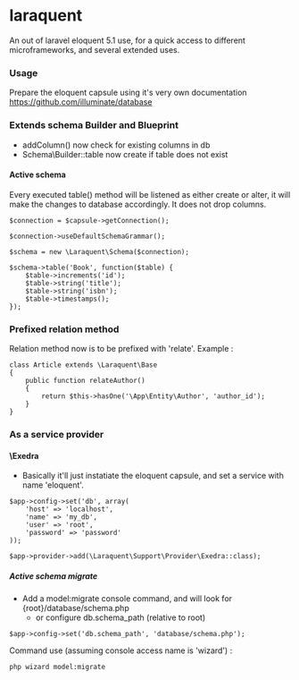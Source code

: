 # laraquent
An out of laravel eloquent 5.1 use, for a quick access to different microframeworks, and several extended uses.

### Usage
Prepare the eloquent capsule using it's very own documentation
https://github.com/illuminate/database

### Extends schema Builder and Blueprint
- addColumn() now check for existing columns in db
- Schema\Builder::table now create if table does not exist

#### Active schema
Every executed table() method will be listened as either create or alter, it will make the changes to database accordingly. It does not drop columns.
```
$connection = $capsule->getConnection();

$connection->useDefaultSchemaGrammar();

$schema = new \Laraquent\Schema($connection);

$schema->table('Book', function($table) {
    $table->increments('id');
    $table->string('title');
    $table->string('isbn');
    $table->timestamps();
});
```

### Prefixed relation method
Relation method now is to be prefixed with 'relate'. Example :
```
class Article extends \Laraquent\Base
{
    public function relateAuthor()
    {
        return $this->hasOne('\App\Entity\Author', 'author_id');
    }
}
```

### As a service provider
#### \Exedra
- Basically it'll just instatiate the eloquent capsule, and set a service with name 'eloquent'.
```
$app->config->set('db', array(
    'host' => 'localhost',
    'name' => 'my_db',
    'user' => 'root',
    'password' => 'password'
));

$app->provider->add(\Laraquent\Support\Provider\Exedra::class);
```
##### Active schema migrate
- Add a model:migrate console command, and will look for {root}/database/schema.php
  - or configure db.schema_path (relative to root)
```
$app->config->set('db.schema_path', 'database/schema.php');
```
Command use (assuming console access name is 'wizard') :
```
php wizard model:migrate
```
